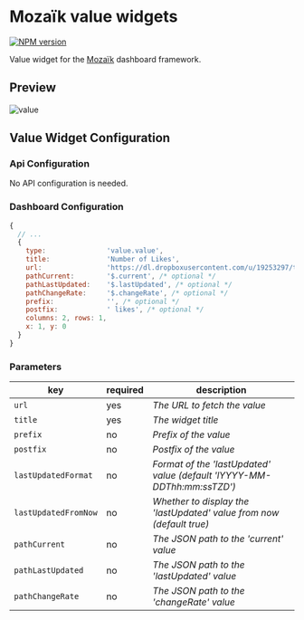 # Mozaïk value widgets

[![NPM version](https://badge.fury.io/js/mozaik-ext-value.svg)](https://npmjs.org/package/mozaik-ext-value)

Value widget for the [Mozaïk](https://www.npmjs.com/package/mozaik) dashboard framework.

## Preview

![value](https://raw.githubusercontent.com/arildwtv/mozaik-ext-value/master/preview/preview.png)

## Value Widget Configuration

### Api Configuration

No API configuration is needed.

### Dashboard Configuration

```javascript
{
  // ...
  {
    type:               'value.value',
    title:              'Number of Likes',
    url:                'https://dl.dropboxusercontent.com/u/19253297/test.json',
    pathCurrent:        '$.current', /* optional */
    pathLastUpdated:    '$.lastUpdated', /* optional */
    pathChangeRate:     '$.changeRate', /* optional */
    prefix:             '', /* optional */
    postfix:            ' likes', /* optional */
    columns: 2, rows: 1,
    x: 1, y: 0
  }
}
```

### Parameters

key                 | required | description
--------------------|----------|-------------------------------------------------------------------
`url`               | yes      | *The URL to fetch the value*
`title`             | yes      | *The widget title*
`prefix`            | no       | *Prefix of the value*
`postfix`           | no       | *Postfix of the value*
`lastUpdatedFormat` | no       | *Format of the 'lastUpdated' value (default 'lYYYY-MM-DDThh:mm:ssTZD')*
`lastUpdatedFromNow`| no       | *Whether to display the 'lastUpdated' value from now (default true)*
`pathCurrent`       | no       | *The JSON path to the 'current' value*
`pathLastUpdated`   | no       | *The JSON path to the 'lastUpdated' value*
`pathChangeRate`    | no       | *The JSON path to the 'changeRate' value*
